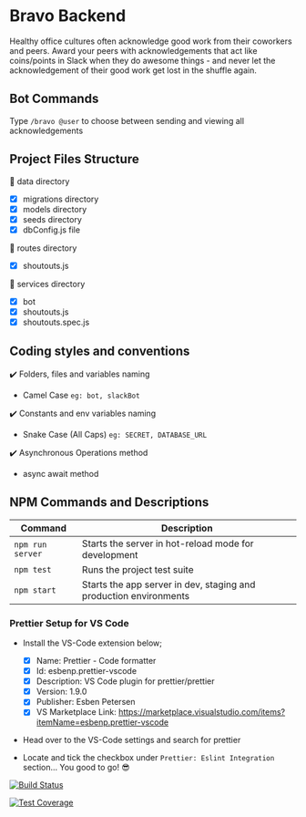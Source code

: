 # Bravo Backend

Healthy office cultures often acknowledge good work from their coworkers and peers. Award your peers with acknowledgements that act like coins/points in Slack when they do awesome things - and never let the acknowledgement of their good work get lost in the shuffle again.

## Bot Commands

Type `/bravo @user` to choose between sending and viewing all acknowledgements

## Project Files Structure

:rocket: data directory

- [x] migrations directory
- [x] models directory
- [x] seeds directory
- [x] dbConfig.js file

:rocket: routes directory

- [x] shoutouts.js

:rocket: services directory

- [x] bot
- [x] shoutouts.js
- [x] shoutouts.spec.js

## Coding styles and conventions

:heavy_check_mark: Folders, files and variables naming

- Camel Case `eg: bot, slackBot`

:heavy_check_mark: Constants and env variables naming

- Snake Case (All Caps) `eg: SECRET, DATABASE_URL`

:heavy_check_mark: Asynchronous Operations method

- async await method

## NPM Commands and Descriptions

| Command          | Description                                                       |
| ---------------- | ----------------------------------------------------------------- |
| `npm run server` | Starts the server in hot-reload mode for development              |
| `npm test`       | Runs the project test suite                                       |
| `npm start`      | Starts the app server in dev, staging and production environments |

### Prettier Setup for VS Code

- Install the VS-Code extension below;

  - [x] Name: Prettier - Code formatter
  - [x] Id: esbenp.prettier-vscode
  - [x] Description: VS Code plugin for prettier/prettier
  - [x] Version: 1.9.0
  - [x] Publisher: Esben Petersen
  - [x] VS Marketplace Link: https://marketplace.visualstudio.com/items?itemName=esbenp.prettier-vscode

- Head over to the VS-Code settings and search for prettier

- Locate and tick the checkbox under `Prettier: Eslint Integration` section... You good to go! :sunglasses:

[![Build Status](https://travis-ci.org/bravolabs/bravo-be.svg?branch=develop)](https://travis-ci.org/bravolabs/bravo-be)

[![Test Coverage](https://api.codeclimate.com/v1/badges/b7883f2f1a9e9a0b7e99/test_coverage)](https://codeclimate.com/github/bravolabs/bravo-be/test_coverage)
